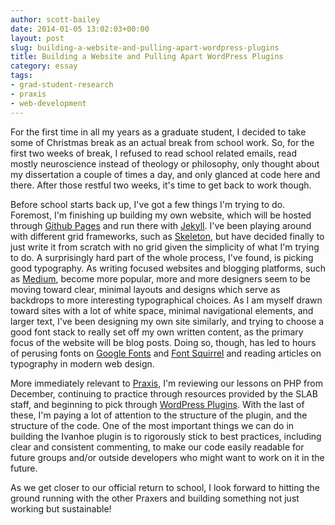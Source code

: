 ```yaml
---
author: scott-bailey
date: 2014-01-05 13:02:03+00:00
layout: post
slug: building-a-website-and-pulling-apart-wordpress-plugins
title: Building a Website and Pulling Apart WordPress Plugins
category: essay
tags:
- grad-student-research
- praxis
- web-development
---
```


For the first time in all my years as a graduate student, I decided to take some of Christmas break as an actual break from school work. So, for the first two weeks of break, I refused to read school related emails, read mostly neuroscience instead of theology or philosophy, only thought about my dissertation a couple of times a day, and only glanced at code here and there. After those restful two weeks, it's time to get back to work though.

Before school starts back up, I've got a few things I'm trying to do. Foremost, I'm finishing up building my own website, which will be hosted through [Github Pages](http://pages.github.com/) and run there with [Jekyll](http://jekyllrb.com/). I've been playing around with different grid frameworks, such as [Skeleton](http://www.getskeleton.com/), but have decided finally to just write it from scratch with no grid given the simplicity of what I'm trying to do. A surprisingly hard part of the whole process, I've found, is picking good typography. As writing focused websites and blogging platforms, such as [Medium](https://medium.com/), become more popular, more and more designers seem to be moving toward clear, minimal layouts and designs which serve as backdrops to more interesting typographical choices. As I am myself drawn toward sites with a lot of white space, minimal navigational elements, and larger text, I've been designing my own site similarly, and trying to choose a good font stack to really set off my own written content, as the primary focus of the website will be blog posts. Doing so, though, has led to hours of perusing fonts on [Google Fonts](http://www.google.com/fonts) and [Font Squirrel](http://www.fontsquirrel.com/) and reading articles on typography in modern web design.

More immediately relevant to [Praxis](https://praxis.scholarslab.org/), I'm reviewing our lessons on PHP from December, continuing to practice through resources provided by the SLAB staff, and beginning to pick through [WordPress Plugins](http://wordpress.org/plugins/). With the last of these, I'm paying a lot of attention to the structure of the plugin, and the structure of the code. One of the most important things we can do in building the Ivanhoe plugin is to rigorously stick to best practices, including clear and consistent commenting, to make our code easily readable for future groups and/or outside developers who might want to work on it in the future.

As we get closer to our official return to school, I look forward to hitting the ground running with the other Praxers and building something not just working but sustainable!

